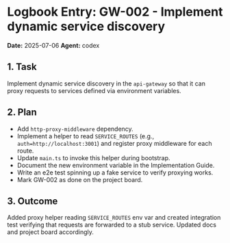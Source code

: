 # Logbook Entry: GW-002 - Implement dynamic service discovery

**Date:** 2025-07-06
**Agent:** codex

## 1. Task
Implement dynamic service discovery in the `api-gateway` so that it can proxy requests to services defined via environment variables.

## 2. Plan
- Add `http-proxy-middleware` dependency.
- Implement a helper to read `SERVICE_ROUTES` (e.g., `auth=http://localhost:3001`) and register proxy middleware for each route.
- Update `main.ts` to invoke this helper during bootstrap.
- Document the new environment variable in the Implementation Guide.
- Write an e2e test spinning up a fake service to verify proxying works.
- Mark GW-002 as done on the project board.

## 3. Outcome
Added proxy helper reading `SERVICE_ROUTES` env var and created integration test verifying that requests are forwarded to a stub service. Updated docs and project board accordingly.
